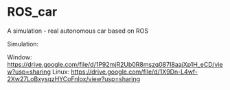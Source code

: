 # ROS_car

A simulation - real autonomous car based on ROS

Simulation:

  Window: https://drive.google.com/file/d/1P92mjR2Ub0R8mszq087I8aajXp1H_eCD/view?usp=sharing
  Linux: https://drive.google.com/file/d/1X9Dn-L4wf-2Xw27LoBxysqzHYCoFnlox/view?usp=sharing
